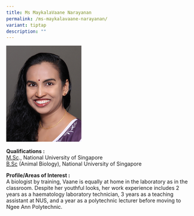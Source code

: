 ```yaml
---
title: Ms MaykalaVaane Narayanan
permalink: /ms-maykalavaane-narayanan/
variant: tiptap
description: ""
---
```

<p></p>
<div class="isomer-image-wrapper">
<img style="width: 40%;" height="auto" width="100%" alt="Image of Ms MaykalaVaane Narayanan" src="/images/IS/IS_NARAYANAN_MAYKALAVAANE_7351.jpg">
</div>
<p><strong>Qualifications :</strong> 
<br><a href="http://M.Sc" rel="noopener noreferrer nofollow" target="_blank">M.Sc</a>.,
National University of Singapore
<br><a href="http://B.Sc" rel="noopener noreferrer nofollow" target="_blank">B.Sc</a> (Animal
Biology), National University of Singapore</p>
<p><strong>Profile/Areas of Interest :</strong> 
<br>A biologist by training, Vaane is equally at home in the laboratory as
in the classroom. Despite her youthful looks, her work experience includes
2 years as a haematology laboratory technician, 3 years as a teaching assistant
at NUS, and a year as a polytechnic lecturer before moving to Ngee Ann
Polytechnic.</p>